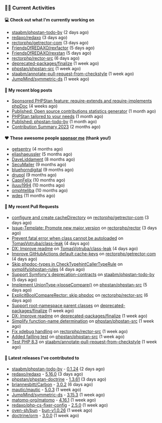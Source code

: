### 👨‍💻 Current Activities


#### 💻 Check out what I'm currently working on

- [staabm/phpstan-todo-by](https://github.com/staabm/phpstan-todo-by) (2 days ago)
- [redaxo/redaxo](https://github.com/redaxo/redaxo) (3 days ago)
- [rectorphp/getrector-com](https://github.com/rectorphp/getrector-com) (3 days ago)
- [FriendsOfREDAXO/rexfactor](https://github.com/FriendsOfREDAXO/rexfactor) (5 days ago)
- [FriendsOfREDAXO/rexstan](https://github.com/FriendsOfREDAXO/rexstan) (5 days ago)
- [rectorphp/rector-src](https://github.com/rectorphp/rector-src) (6 days ago)
- [deprecated-packages/finalize](https://github.com/deprecated-packages/finalize) (1 week ago)
- [phpstan/phpstan-src](https://github.com/phpstan/phpstan-src) (1 week ago)
- [staabm/annotate-pull-request-from-checkstyle](https://github.com/staabm/annotate-pull-request-from-checkstyle) (1 week ago)
- [JumpMind/symmetric-ds](https://github.com/JumpMind/symmetric-ds) (1 week ago)


#### 📜 My recent blog posts

- [Sponsored PHPStan feature: require-extends and require-implements phpDoc](https://staabm.github.io/2024/01/15/phpstan-require-extends-implements.html) (4 weeks ago)
- [Published: Open source contributions statistics generator](https://staabm.github.io/2024/01/10/oss-contribs-published.html) (1 month ago)
- [PHPStan tailored to your needs](https://staabm.github.io/2024/01/01/phpstan-customizing.html) (1 month ago)
- [Published: phpstan-todo-by](https://staabm.github.io/2023/12/17/phpstan-todo-by-published.html) (1 month ago)
- [Contribution Summary 2023](https://staabm.github.io/2023/12/07/contribution-summary-2023.html) (2 months ago)


#### ❤️ These awesome people [sponsor me](https://github.com/sponsors/staabm) (thank you!)

- [getsentry](https://github.com/getsentry) (4 months ago)
- [eliashaeussler](https://github.com/eliashaeussler) (5 months ago)
- [DaveLiddament](https://github.com/DaveLiddament) (8 months ago)
- [SecuMailer](https://github.com/SecuMailer) (9 months ago)
- [bluehorndigital](https://github.com/bluehorndigital) (9 months ago)
- [drupol](https://github.com/drupol) (9 months ago)
- [CapnFelix](https://github.com/CapnFelix) (10 months ago)
- [iluuu1994](https://github.com/iluuu1994) (10 months ago)
- [omphteliba](https://github.com/omphteliba) (10 months ago)
- [wdes](https://github.com/wdes) (11 months ago)


#### 🔨 My recent Pull Requests

- [configure and create cacheDirectory](https://github.com/rectorphp/getrector-com/pull/2030) on [rectorphp/getrector-com](https://github.com/rectorphp/getrector-com) (3 days ago)
- [Issue-Template: Promote new major version](https://github.com/rectorphp/rector/pull/8477) on [rectorphp/rector](https://github.com/rectorphp/rector) (3 days ago)
- [Prevent fatal error when class cannot be autoloaded](https://github.com/TomasVotruba/class-leak/pull/31) on [TomasVotruba/class-leak](https://github.com/TomasVotruba/class-leak) (4 days ago)
- [DX: Improve readme](https://github.com/TomasVotruba/class-leak/pull/28) on [TomasVotruba/class-leak](https://github.com/TomasVotruba/class-leak) (4 days ago)
- [Improve GitHubActions default cache-keys](https://github.com/rectorphp/getrector-com/pull/2023) on [rectorphp/getrector-com](https://github.com/rectorphp/getrector-com) (4 days ago)
- [Skip phpdoc-types in CheckTypehintCallerTypeRule](https://github.com/symplify/phpstan-rules/pull/109) on [symplify/phpstan-rules](https://github.com/symplify/phpstan-rules) (4 days ago)
- [Support Symfony&#39;s deprecation-contracts](https://github.com/staabm/phpstan-todo-by/pull/86) on [staabm/phpstan-todo-by](https://github.com/staabm/phpstan-todo-by) (5 days ago)
- [Implement UnionType-&gt;looseCompare()](https://github.com/phpstan/phpstan-src/pull/2908) on [phpstan/phpstan-src](https://github.com/phpstan/phpstan-src) (5 days ago)
- [ExplicitBoolCompareRector: skip phpdoc](https://github.com/rectorphp/rector-src/pull/5567) on [rectorphp/rector-src](https://github.com/rectorphp/rector-src) (6 days ago)
- [Support root-namespace parent classes](https://github.com/deprecated-packages/finalize/pull/3) on [deprecated-packages/finalize](https://github.com/deprecated-packages/finalize) (1 week ago)
- [DX: Improve readme](https://github.com/deprecated-packages/finalize/pull/1) on [deprecated-packages/finalize](https://github.com/deprecated-packages/finalize) (1 week ago)
- [Simplify function-name determination](https://github.com/phpstan/phpstan-src/pull/2904) on [phpstan/phpstan-src](https://github.com/phpstan/phpstan-src) (1 week ago)
- [Fix xdebug handling](https://github.com/rectorphp/rector-src/pull/5544) on [rectorphp/rector-src](https://github.com/rectorphp/rector-src) (1 week ago)
- [Added failling test](https://github.com/phpstan/phpstan-src/pull/2900) on [phpstan/phpstan-src](https://github.com/phpstan/phpstan-src) (1 week ago)
- [Test PHP 8.3](https://github.com/staabm/annotate-pull-request-from-checkstyle/pull/116) on [staabm/annotate-pull-request-from-checkstyle](https://github.com/staabm/annotate-pull-request-from-checkstyle) (1 week ago)


#### 🔭 Latest releases I've contributed to

- [staabm/phpstan-todo-by](https://github.com/staabm/phpstan-todo-by) - [0.1.24](https://github.com/staabm/phpstan-todo-by/releases/tag/0.1.24) (2 days ago)
- [redaxo/redaxo](https://github.com/redaxo/redaxo) - [5.16.0](https://github.com/redaxo/redaxo/releases/tag/5.16.0) (3 days ago)
- [phpstan/phpstan-doctrine](https://github.com/phpstan/phpstan-doctrine) - [1.3.61](https://github.com/phpstan/phpstan-doctrine/releases/tag/1.3.61) (3 days ago)
- [briannesbitt/Carbon](https://github.com/briannesbitt/Carbon) - [3.0.2](https://github.com/briannesbitt/Carbon/releases/tag/3.0.2) (6 days ago)
- [mautic/mautic](https://github.com/mautic/mautic) - [5.0.3](https://github.com/mautic/mautic/releases/tag/5.0.3) (1 week ago)
- [JumpMind/symmetric-ds](https://github.com/JumpMind/symmetric-ds) - [3.15.3](https://github.com/JumpMind/symmetric-ds/releases/tag/3.15.3) (1 week ago)
- [matomo-org/matomo](https://github.com/matomo-org/matomo) - [4.16.1](https://github.com/matomo-org/matomo/releases/tag/4.16.1) (1 week ago)
- [redaxo/php-cs-fixer-config](https://github.com/redaxo/php-cs-fixer-config) - [2.5.0](https://github.com/redaxo/php-cs-fixer-config/releases/tag/2.5.0) (1 week ago)
- [oven-sh/bun](https://github.com/oven-sh/bun) - [bun-v1.0.26](https://github.com/oven-sh/bun/releases/tag/bun-v1.0.26) (1 week ago)
- [doctrine/orm](https://github.com/doctrine/orm) - [3.0.0](https://github.com/doctrine/orm/releases/tag/3.0.0) (1 week ago)
